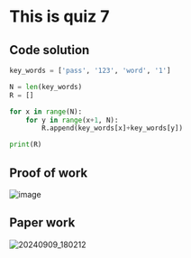 # This is quiz 7

## Code solution
```.py
key_words = ['pass', '123', 'word', '1']

N = len(key_words)
R = []

for x in range(N):
    for y in range(x+1, N):
        R.append(key_words[x]+key_words[y])

print(R)
```

## Proof of work
![image](https://github.com/user-attachments/assets/e75ed59b-61c3-4263-8057-88d3d0eb1f94)

## Paper work
![20240909_180212](https://github.com/user-attachments/assets/ccedbf33-7faf-4924-b2d4-63632e396ab0)
